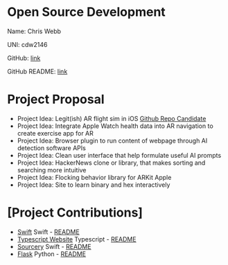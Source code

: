 # Open Source Development

Name: Chris Webb

UNI: cdw2146

GitHub: [link](https://github.com/chriswebb09)

GitHub README: [link](https://github.com/chriswebb09/chriswebb09/blob/main/README.md)

# Project Proposal

* Project Idea: Legit(ish) AR flight sim in iOS [Github Repo Candidate](https://github.com/chriswebb09/ARKitDrone)
* Project Idea: Integrate Apple Watch health data into AR navigation to create exercise app for AR
* Project Idea: Browser plugin to run content of webpage through AI detection software APIs
* Project Idea: Clean user interface that help formulate useful AI prompts 
* Project Idea: HackerNews clone or library, that makes sorting and searching more intuitive 
* Project Idea: Flocking behavior library for ARKit Apple 
* Project Idea: Site to learn binary and hex interactively


# [Project Contributions]

* [Swift](https://github.com/apple/swift) Swift - [README](./projects/swift/swift.md)
* [Typescript Website](https://github.com/microsoft/TypeScript-Website) Typescript - [README](./projects/javascript/typescript.md)
* [Sourcery](https://github.com/krzysztofzablocki/Sourcery) Swift - [README](./projects/swift/sourcery.md)
* [Flask](https://github.com/pallets/flask) Python - [README](./projects/python/flask.md)
